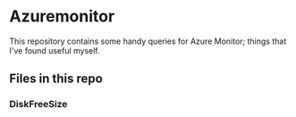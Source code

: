 # Azuremonitor
This repository contains some handy queries for Azure Monitor; things that I've found useful myself.

## Files in this repo

### DiskFreeSize
